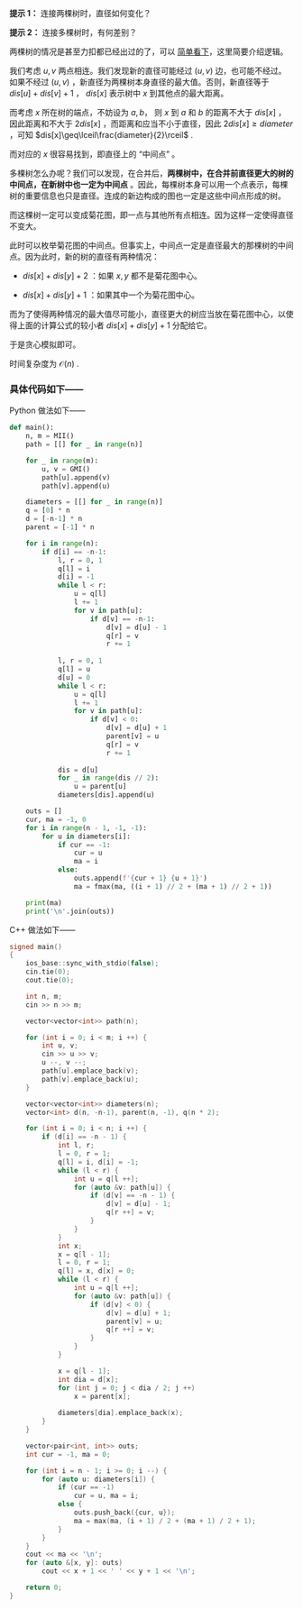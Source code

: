 **提示 1：** 连接两棵树时，直径如何变化？

**提示 2：** 连接多棵树时，有何差别？

两棵树的情况是甚至力扣都已经出过的了，可以 [简单看下](https://leetcode.cn/problems/find-minimum-diameter-after-merging-two-trees/)，这里简要介绍逻辑。

我们考虑 $u,v$ 两点相连。我们发现新的直径可能经过 $(u,v)$ 边，也可能不经过。如果不经过 $(u,v)$ ，新直径为两棵树本身直径的最大值。否则，新直径等于 $dis[u]+dis[v]+1$ ， $dis[x]$ 表示树中 $x$ 到其他点的最大距离。

而考虑 $x$ 所在树的端点，不妨设为 $a, b$， 则 $x$ 到 $a$ 和 $b$ 的距离不大于 $dis[x]$ ，因此距离和不大于 $2dis[x]$ ，而距离和应当不小于直径，因此 $2dis[x]\geq diameter$ ，可知 $dis[x]\geq\lceil\frac{diameter}{2}\rceil$ .

而对应的 $x$ 很容易找到，即直径上的 “中间点” 。

多棵树怎么办呢？我们可以发现，在合并后，**两棵树中，在合并前直径更大的树的中间点，在新树中也一定为中间点** 。因此，每棵树本身可以用一个点表示，每棵树的重要信息也只是直径。连成的新边构成的图也一定是这些中间点形成的树。

而这棵树一定可以变成菊花图，即一点与其他所有点相连。因为这样一定使得直径不变大。

此时可以枚举菊花图的中间点。但事实上，中间点一定是直径最大的那棵树的中间点。因为此时，新的树的直径有两种情况：

- $dis[x]+dis[y]+2$ ：如果 $x,y$ 都不是菊花图中心。

- $dis[x]+dis[y]+1$ ：如果其中一个为菊花图中心。

而为了使得两种情况的最大值尽可能小，直径更大的树应当放在菊花图中心，以使得上面的计算公式的较小者 $dis[x]+dis[y]+1$ 分配给它。

于是贪心模拟即可。

时间复杂度为 $\mathcal{O}(n)$ .

### 具体代码如下——

Python 做法如下——

```Python []
def main():
    n, m = MII()
    path = [[] for _ in range(n)]

    for _ in range(m):
        u, v = GMI()
        path[u].append(v)
        path[v].append(u)

    diameters = [[] for _ in range(n)]
    q = [0] * n
    d = [-n-1] * n
    parent = [-1] * n

    for i in range(n):
        if d[i] == -n-1:
            l, r = 0, 1
            q[l] = i
            d[i] = -1
            while l < r:
                u = q[l]
                l += 1
                for v in path[u]:
                    if d[v] == -n-1:
                        d[v] = d[u] - 1
                        q[r] = v
                        r += 1
            
            l, r = 0, 1
            q[l] = u
            d[u] = 0
            while l < r:
                u = q[l]
                l += 1
                for v in path[u]:
                    if d[v] < 0:
                        d[v] = d[u] + 1
                        parent[v] = u
                        q[r] = v
                        r += 1
            
            dis = d[u]
            for _ in range(dis // 2):
                u = parent[u]
            diameters[dis].append(u)

    outs = []
    cur, ma = -1, 0
    for i in range(n - 1, -1, -1):
        for u in diameters[i]:
            if cur == -1:
                cur = u
                ma = i
            else:
                outs.append(f'{cur + 1} {u + 1}')
                ma = fmax(ma, ((i + 1) // 2 + (ma + 1) // 2 + 1))

    print(ma)
    print('\n'.join(outs))
```

C++ 做法如下——

```cpp []
signed main()
{
    ios_base::sync_with_stdio(false);
    cin.tie(0);
    cout.tie(0);

    int n, m;
    cin >> n >> m;

    vector<vector<int>> path(n);

    for (int i = 0; i < m; i ++) {
        int u, v;
        cin >> u >> v;
        u --, v --;
        path[u].emplace_back(v);
        path[v].emplace_back(u);
    }

    vector<vector<int>> diameters(n);
    vector<int> d(n, -n-1), parent(n, -1), q(n * 2);

    for (int i = 0; i < n; i ++) {
        if (d[i] == -n - 1) {
            int l, r;
            l = 0, r = 1;
            q[l] = i, d[i] = -1;
            while (l < r) {
                int u = q[l ++];
                for (auto &v: path[u]) {
                    if (d[v] == -n - 1) {
                        d[v] = d[u] - 1;
                        q[r ++] = v;
                    }
                }
            }
            int x;
            x = q[l - 1];
            l = 0, r = 1;
            q[l] = x, d[x] = 0;
            while (l < r) {
                int u = q[l ++];
                for (auto &v: path[u]) {
                    if (d[v] < 0) {
                        d[v] = d[u] + 1;
                        parent[v] = u;
                        q[r ++] = v;
                    }
                }
            }

            x = q[l - 1];
            int dia = d[x];
            for (int j = 0; j < dia / 2; j ++)
                x = parent[x];
            
            diameters[dia].emplace_back(x);
        }
    }

    vector<pair<int, int>> outs;
    int cur = -1, ma = 0;

    for (int i = n - 1; i >= 0; i --) {
        for (auto u: diameters[i]) {
            if (cur == -1)
                cur = u, ma = i;
            else {
                outs.push_back({cur, u});
                ma = max(ma, (i + 1) / 2 + (ma + 1) / 2 + 1);
            }
        }
    }
    cout << ma << '\n';
    for (auto &[x, y]: outs)
        cout << x + 1 << ' ' << y + 1 << '\n';

    return 0;
}
```
